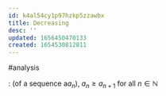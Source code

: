 ```yaml
---
id: k4al54cy1p97hzkp5zzawbx
title: Decreasing
desc: ''
updated: 1656450470133
created: 1654530812811
---
```

#analysis

: (of a sequence a$a_n$), $a_n \geq a_{n+1}$ for all $n \in \mathbb{N}$

